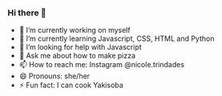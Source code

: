 ### Hi there 👋


- 🔭 I’m currently working on myself
- 🌱 I’m currently learning Javascript, CSS, HTML and Python
- 🤔 I’m looking for help with Javascript
- 💬 Ask me about how to make pizza
- 📫 How to reach me: Instagram @nicole.trindades
- 😄 Pronouns: she/her
- ⚡ Fun fact: I can cook Yakisoba
